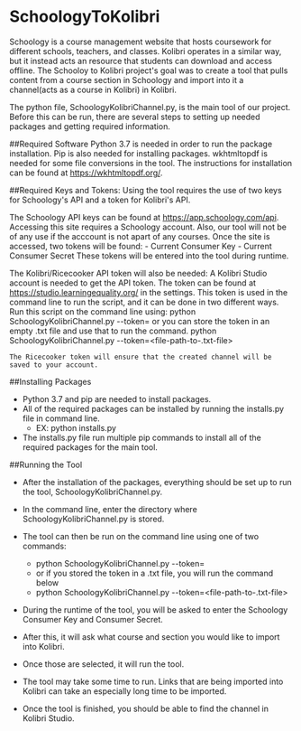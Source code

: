 # SchoologyToKolibri

Schoology is a course management website that hosts coursework for different schools, teachers, and classes. Kolibri operates in a similar way, but it instead acts an resource that students can download and access offline. The Schooloy to Kolibri project's goal was to create a tool that pulls content from a course section in Schoology and import into it a channel(acts as a course in Kolibri) in Kolibri.

The python file, SchoologyKolibriChannel.py, is the main tool of our project. Before this can be run, there are several steps to setting up needed packages and getting required information. 

##Required Software
  Python 3.7 is needed in order to run the package installation. 
  Pip is also needed for installing packages.
  wkhtmltopdf is needed for some file conversions in the tool.
    The instructions for installation can be found at https://wkhtmltopdf.org/.

##Required Keys and Tokens:
  Using the tool requires the use of two keys for Schoology's API and a token for Kolibri's API.
  
  The Schoology API keys can be found at https://app.schoology.com/api. 
  Accessing this site requires a Schoology account. Also, our tool will not be of any use if the acccount is not apart of any courses.
  Once the site is accessed, two tokens will be found:
    - Current Consumer Key
    - Current Consumer Secret
  These tokens will be entered into the tool during runtime. 
  
  The Kolibri/Ricecooker API token will also be needed:
    A Kolibri Studio account is needed to get the API token. 
    The token can be found at https://studio.learningequality.org/ in the settings. 
    This token is used in the command line to run the script, and it can be done in two different ways.
    Run this script on the command line using:
        python SchoologyKolibriChannel.py  --token=<your-token>
        or you can store the token in an empty .txt file and use that to run the command.
        python SchoologyKolibriChannel.py --token=<file-path-to-.txt-file>

    The Ricecooker token will ensure that the created channel will be saved to your account.
  
##Installing Packages
  * Python 3.7 and pip are needed to install packages.
  * All of the required packages can be installed by running the installs.py file in command line. 
    * EX: python installs.py
  * The installs.py file run multiple pip commands to install all of the required packages for the main tool. 
  
##Running the Tool
  * After the installation of the packages, everything should be set up to run the tool, SchoologyKolibriChannel.py.
  * In the command line, enter the directory where SchoologyKolibriChannel.py is stored.
  * The tool can then be run on the command line using one of two commands:
    * python SchoologyKolibriChannel.py  --token=<your-token>
    * or if you stored the token in a .txt file, you will run the command below
    * python SchoologyKolibriChannel.py --token=<file-path-to-.txt-file>
  
  * During the runtime of the tool, you will be asked to enter the Schoology Consumer Key and Consumer Secret. 
  * After this, it will ask what course and section you would like to import into Kolibri.
  * Once those are selected, it will run the tool.
  * The tool may take some time to run. Links that are being imported into Kolibri can take an especially long time to be imported. 
  * Once the tool is finished, you should be able to find the channel in Kolibri Studio. 
